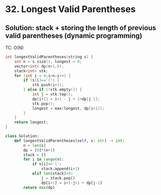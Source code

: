 # 32. Longest Valid Parentheses

## Solution: stack + storing the length of previous valid parentheses (dynamic programming)

TC: O(N)


```c++
int longestValidParentheses(string s) {
    int n = s.size(), longest = 0;
    vector<int> dp(n+1,0);
    stack<int> stk;
    for (int i = 0;i<n;i++) {
        if (s[i]=='(') {
            stk.push(i+1);
        } else if (!stk.empty()) {
            int j = stk.top();
            dp[i+1] = i+1 - j + 1+dp[j-1];
            stk.pop();
            longest = max(longest, dp[i+1]);
        }
    }
    return longest;
}
```

```py
class Solution:
    def longestValidParentheses(self, s: str) -> int:
        n = len(s)
        dp = [0]*(n+1)
        stack = []
        for i in range(n):
            if s[i]=='(':
                stack.append(i+1)
            elif len(stack)>0:
                j = stack.pop()
                dp[i+1] = i+1-j+1 + dp[j-1]
        return max(dp)
```